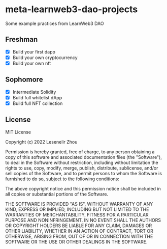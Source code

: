 # meta-learnweb3-dao-projects
Some example practices from LearnWeb3 DAO

## Freshman
- [x] Build your first dapp
- [x] Build your own cryptocurrency
- [x] Build your own nft

## Sophomore
- [x] Intermediate Solidity
- [x] Build full whitelist dApp
- [x] Build full NFT collection

## License

MIT License

Copyright (c) 2022 Lesenelir Zhou

Permission is hereby granted, free of charge, to any person obtaining a copy
of this software and associated documentation files (the "Software"), to deal
in the Software without restriction, including without limitation the rights
to use, copy, modify, merge, publish, distribute, sublicense, and/or sell
copies of the Software, and to permit persons to whom the Software is
furnished to do so, subject to the following conditions:

The above copyright notice and this permission notice shall be included in all
copies or substantial portions of the Software.

THE SOFTWARE IS PROVIDED "AS IS", WITHOUT WARRANTY OF ANY KIND, EXPRESS OR
IMPLIED, INCLUDING BUT NOT LIMITED TO THE WARRANTIES OF MERCHANTABILITY,
FITNESS FOR A PARTICULAR PURPOSE AND NONINFRINGEMENT. IN NO EVENT SHALL THE
AUTHORS OR COPYRIGHT HOLDERS BE LIABLE FOR ANY CLAIM, DAMAGES OR OTHER
LIABILITY, WHETHER IN AN ACTION OF CONTRACT, TORT OR OTHERWISE, ARISING FROM,
OUT OF OR IN CONNECTION WITH THE SOFTWARE OR THE USE OR OTHER DEALINGS IN THE
SOFTWARE.

